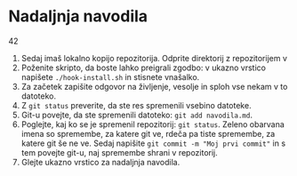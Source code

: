 # Nadaljnja navodila
42
1. Sedaj imaš lokalno kopijo repozitorija.
   Odprite direktorij z repozitorijem v 
2. Poženite skripto, da boste lahko preigrali zgodbo:
   v ukazno vrstico napišete `./hook-install.sh` in stisnete vnašalko.
3. Za začetek zapišite odgovor na življenje, vesolje in sploh vse nekam v to datoteko.
4. Z `git status` preverite, da ste res spremenili vsebino datoteke.
5. Git-u povejte, da ste spremenili datoteko: `git add navodila.md`.
6. Poglejte, kaj ko se je spremenil repozitorij: `git status`.
   Zeleno obarvana imena so spremembe, za katere git ve, rdeča pa tiste spremembe,
   za katere git še ne ve. Sedaj napišite `git commit -m "Moj prvi commit"` in
   s tem povejte git-u, naj spremembe shrani v repozitorij.
7. Glejte ukazno vrstico za nadaljnja navodila.
